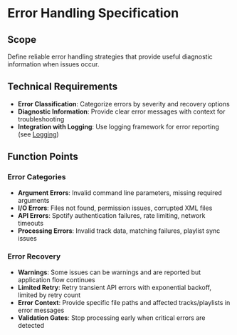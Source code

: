 # Error Handling Specification

## Scope
Define reliable error handling strategies that provide useful diagnostic information when issues occur.

## Technical Requirements
- **Error Classification**: Categorize errors by severity and recovery options
- **Diagnostic Information**: Provide clear error messages with context for troubleshooting
- **Integration with Logging**: Use logging framework for error reporting (see [Logging](./Logging.md))

## Function Points

### Error Categories
- **Argument Errors**: Invalid command line parameters, missing required arguments
- **I/O Errors**: Files not found, permission issues, corrupted XML files
- **API Errors**: Spotify authentication failures, rate limiting, network timeouts
- **Processing Errors**: Invalid track data, matching failures, playlist sync issues

### Error Recovery
- **Warnings**: Some issues can be warnings and are reported but application flow continues
- **Limited Retry**: Retry transient API errors with exponential backoff, limited by retry count
- **Error Context**: Provide specific file paths and affected tracks/playlists in error messages
- **Validation Gates**: Stop processing early when critical errors are detected
